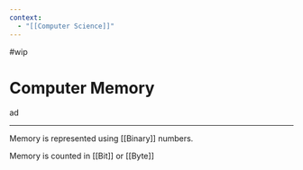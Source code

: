 ```yaml
---
context:
  - "[[Computer Science]]"
---
```


#wip

# Computer Memory

ad

---

Memory is represented using [[Binary]] numbers.

Memory is counted in [[Bit]] or [[Byte]]
